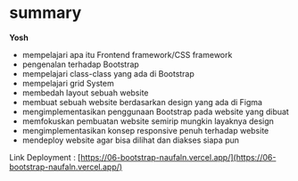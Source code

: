 # summary

**Yosh**

- mempelajari apa itu Frontend framework/CSS framework
- pengenalan terhadap Bootstrap
- mempelajari class-class yang ada di Bootstrap
- mempelajari grid System
- membedah layout sebuah website
- membuat sebuah website berdasarkan design yang ada di Figma
- mengimplementasikan penggunaan Bootstrap pada website yang dibuat
- memfokuskan pembuatan website semirip mungkin layaknya design
- mengimplementasikan konsep responsive penuh terhadap website
- mendeploy website agar bisa dilihat dan diakses siapa pun

Link Deployment : [https://06-bootstrap-naufaln.vercel.app/](https://06-bootstrap-naufaln.vercel.app/)
